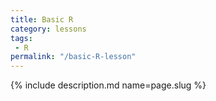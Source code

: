 ```yaml
---
title: Basic R
category: lessons
tags:
 - R
permalink: "/basic-R-lesson"
---
```

{% include description.md name=page.slug %}
